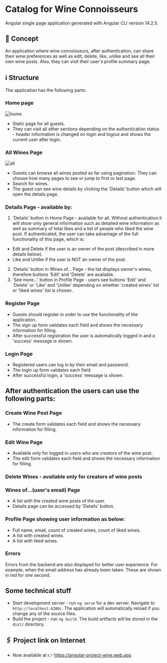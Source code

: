 # Catalog for Wine Connoisseurs
Angular single page application generated with Angular CLI version 14.2.5.
## :speech_balloon: Concept
An application where wine connoisseurs, after authentication, can share their wine preferences as well as edit, delete, like, unlike and see all their own wine posts. Also, they can visit their user's profile summary page. 
## :information_source: Structure
The application has the following parts:
### Home page
![home](https://user-images.githubusercontent.com/102145445/206907516-a0e10634-60eb-4c20-923c-3ac555c07cd8.jpg)
* Static page for all guests.
* They can visit all other sections depending on the authentication status - header information is changed on login and logout and shows the current user after login.
### All Wines Page
![all](https://user-images.githubusercontent.com/102145445/206907921-f47fc6a0-2e05-40b9-acea-b5630f278d2d.jpg)

* Guests can browse all wines posted so far using pagination. They can choose how many pages to see or jump to first or last page.
* Search for wines.
* The guest can see wine details by clicking the 'Details' button which will open the details page.
### Details Page - available by:
1. 'Details' button in Home Page - available for all. Without authentication it will show only general information such as detailed wine information as well as summary of total likes and a list of people who liked the wine post. If authenticated, the user can take advantage of the full functionality of this page, which is:
* Edit and Delete if the user is an owner of the post (described in more details below).
* Like and Unlike if the user is NOT an owner of the post.
2. 'Details' button in Wines of... Page - the list displays owner's wines, therefore buttons 'Edit' and 'Delete' are available.
3. 'See more...' button in Profile Page - users see buttons 'Edit' and 'Delete' or 'Like' and 'Unlike' depending on whether 'created wines' list or 'liked wines' list is chosen.
### Register Page
* Guests should register in order to use the functionality of the application.
* The sign up form validates each field and shows the necessary information for filling.
* After successful registration the user is automatically logged in and a 'success' message is shown.
### Login Page
* Registered users can log in by their email and password.
* The login up form validates each field.
* After successful login, a 'success' message is shown.

## After authentication the users can use the following parts:
### Create Wine Post Page

* The create form validates each field and shows the necessary information for filling.
### Edit Wine Page
* Available only for logged in users who are creators of the wine post.
* The edit form validates each field and shows the necessary information for filling.
### Delete Wines - available only for creators of wine posts
### Wines of...(user's email) Page
* A list with the created wine posts of the user.
* Details page can be accessed by 'Details' button.
### Profile Page showing user information as below:
* Full name, email, count of created wines, count of liked wines.
* A list with created wines.
* A list with liked wines.
### Errors
Errors from the backend are also displayed for better user experience. For example, when the email address has already been taken. These are shown in red for one second.
## Some technical stuff
* Start development server - run `ng serve` for a dev server. Navigate to `http://localhost:4200/`. The application will automatically reload if you change any of the source files.
* Build the project - run `ng build`. The build artifacts will be stored in the `dist/` directory.

## :paperclips: Project link on Internet
* Now available at :point_right: https://angular-project-wine.web.app




